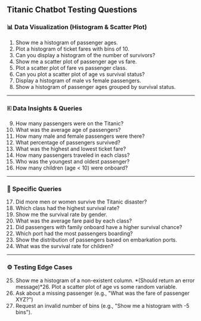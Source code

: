 ## Titanic Chatbot Testing Questions

### 📊 Data Visualization (Histogram & Scatter Plot)
1. Show me a histogram of passenger ages.
2. Plot a histogram of ticket fares with bins of 10.
3. Can you display a histogram of the number of survivors?
4. Show me a scatter plot of passenger age vs fare.
5. Plot a scatter plot of fare vs passenger class.
6. Can you plot a scatter plot of age vs survival status?
7. Display a histogram of male vs female passengers.
8. Show a histogram of passenger ages grouped by survival status.

---

### 🗉️ Data Insights & Queries
9. How many passengers were on the Titanic?
10. What was the average age of passengers?
11. How many male and female passengers were there?
12. What percentage of passengers survived?
13. What was the highest and lowest ticket fare?
14. How many passengers traveled in each class?
15. Who was the youngest and oldest passenger?
16. How many children (age < 10) were onboard?

---

### 🔎 Specific Queries
17. Did more men or women survive the Titanic disaster?
18. Which class had the highest survival rate?
19. Show me the survival rate by gender.
20. What was the average fare paid by each class?
21. Did passengers with family onboard have a higher survival chance?
22. Which port had the most passengers boarding?
23. Show the distribution of passengers based on embarkation ports.
24. What was the survival rate for children?

---

### ⚙️ Testing Edge Cases
25. Show me a histogram of a non-existent column. *(Should return an error message)*26. Plot a scatter plot of age vs some random variable.
27. Ask about a missing passenger (e.g., "What was the fare of passenger XYZ?")
28. Request an invalid number of bins (e.g., "Show me a histogram with -5 bins").

